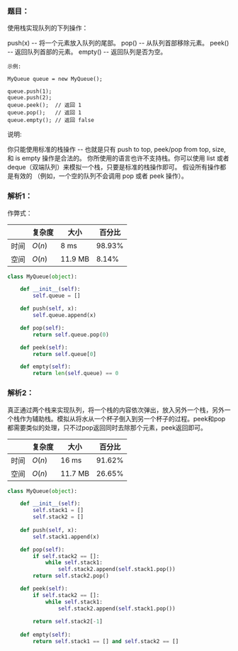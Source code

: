 ### 题目：
使用栈实现队列的下列操作：

push(x) -- 将一个元素放入队列的尾部。
pop() -- 从队列首部移除元素。
peek() -- 返回队列首部的元素。
empty() -- 返回队列是否为空。
```
示例:

MyQueue queue = new MyQueue();

queue.push(1);
queue.push(2);  
queue.peek();  // 返回 1
queue.pop();   // 返回 1
queue.empty(); // 返回 false
```
说明:

你只能使用标准的栈操作 -- 也就是只有 push to top, peek/pop from top, size, 和 is empty 操作是合法的。
你所使用的语言也许不支持栈。你可以使用 list 或者 deque（双端队列）来模拟一个栈，只要是标准的栈操作即可。
假设所有操作都是有效的 （例如，一个空的队列不会调用 pop 或者 peek 操作）。

### 解析1：
作弊式：

|  |复杂度|大小|百分比|
|--|--|--|--|
|时间|$O(n)$|8 ms|98.93%|
|空间|$O(n)$|11.9 MB|8.14%|

```python
class MyQueue(object):

    def __init__(self):
        self.queue = []

    def push(self, x):
        self.queue.append(x)

    def pop(self):
        return self.queue.pop(0)

    def peek(self):
        return self.queue[0]

    def empty(self):
        return len(self.queue) == 0
```

### 解析2：
真正通过两个栈来实现队列，将一个栈的内容依次弹出，放入另外一个栈，另外一个栈作为辅助栈。模拟从将水从一个杯子倒入到另一个杯子的过程。peek和pop都需要类似的处理，只不过pop返回同时去除那个元素，peek返回即可。

|  |复杂度|大小|百分比|
|--|--|--|--|
|时间|$O(n)$|16 ms|91.62%|
|空间|$O(n)$|11.7 MB|26.65%|

```python
class MyQueue(object):

    def __init__(self):
        self.stack1 = []
        self.stack2 = []
        
    def push(self, x):
        self.stack1.append(x)

    def pop(self):
        if self.stack2 == []:
            while self.stack1:
                self.stack2.append(self.stack1.pop())
        return self.stack2.pop()

    def peek(self):
        if self.stack2 == []:
            while self.stack1:
                self.stack2.append(self.stack1.pop())
        
        return self.stack2[-1]
        
    def empty(self):
        return self.stack1 == [] and self.stack2 == []
```